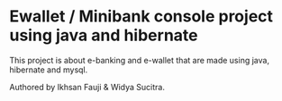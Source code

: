 # Ewallet / Minibank console project using java and hibernate

This project is about e-banking and e-wallet that are made using java, hibernate and mysql.

Authored by Ikhsan Fauji & Widya Sucitra.
